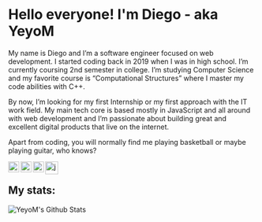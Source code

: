 # Hello everyone! I'm Diego - aka YeyoM
My name is Diego and I’m a software engineer focused on web development. I started coding back in 2019 when I was in high school. I’m currently coursing 2nd semester in college. I’m studying Computer Science and my favorite course is “Computational Structures” where I master my code abilities with C++.

By now, I’m looking for my first Internship or my first approach with the IT work field. My main tech core is based mostly in JavaScript and all around with web development and I’m passionate about building great and excellent digital products that live on the internet.

Apart from coding, you will normally find me playing basketball or maybe playing guitar, who knows?

[<img align="left" alt="YeyoM | Twitter" width="22px" src="https://cdn.jsdelivr.net/npm/simple-icons@v3/icons/twitter.svg" />][twitter]
[<img align="left" alt="YeyoM | Twitter" width="22px" src="https://cdn.jsdelivr.net/npm/simple-icons@v3/icons/linkedin.svg" />][linkedin]
[<img align="left" alt="YeyoM | Twitter" width="22px" src="https://cdn.jsdelivr.net/npm/simple-icons@v3/icons/instagram.svg" />][instagram]
<img align="left" alt="javascript" width="26px" src="https://raw.githubusercontent.com/jmnote/z-icons/master/svg/javascript.svg"/>
<br />

## My stats:
<img align="left" alt="YeyoM's Github Stats" src="https://github-readme-stats.vercel.app/api?username=YeyoM&show_icons=true&hide_border=true&theme=tokyonight" />
<br />

[twitter]: https://twitter.com/YeyoMoreno24
[linkedin]: https://www.linkedin.com/in/diego-moreno-05a158219/
[instagram]: https://www.instagram.com/yeyo.moreno/
